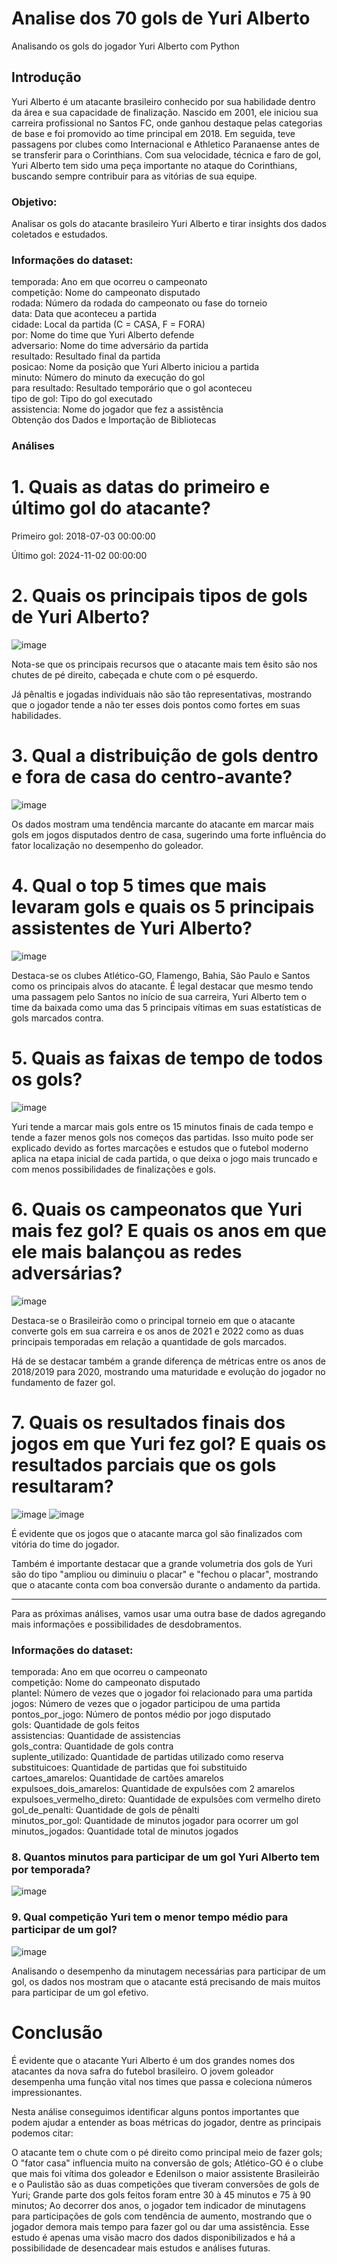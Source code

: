 # Analise dos 70 gols de Yuri Alberto
Analisando os gols do jogador Yuri Alberto com Python

## Introdução
Yuri Alberto é um atacante brasileiro conhecido por sua habilidade dentro da área e sua capacidade de finalização. Nascido em 2001, ele iniciou sua carreira profissional no Santos FC, onde ganhou destaque pelas categorias de base e foi promovido ao time principal em 2018. Em seguida, teve passagens por clubes como Internacional e Athletico Paranaense antes de se transferir para o Corinthians. Com sua velocidade, técnica e faro de gol, Yuri Alberto tem sido uma peça importante no ataque do Corinthians, buscando sempre contribuir para as vitórias de sua equipe.

### Objetivo:

Analisar os gols do atacante brasileiro Yuri Alberto e tirar insights dos dados coletados e estudados.

### Informações do dataset:
 temporada: Ano em que ocorreu o campeonato<br/>
competição: Nome do campeonato disputado<br/>
rodada: Número da rodada do campeonato ou fase do torneio<br/>
data: Data que aconteceu a partida<br/>
cidade: Local da partida (C = CASA, F = FORA)<br/>
por: Nome do time que Yuri Alberto defende<br/>
adversario: Nome do time adversário da partida<br/>
resultado: Resultado final da partida<br/>
posicao: Nome da posição que Yuri Alberto iniciou a partida<br/>
minuto: Número do minuto da execução do gol<br/>
para resultado: Resultado temporário que o gol aconteceu<br/>
tipo de gol: Tipo do gol executado<br/>
assistencia: Nome do jogador que fez a assistência<br/>
Obtenção dos Dados e Importação de Bibliotecas

### Análises
# 1. Quais as datas do primeiro e último gol do atacante?
Primeiro gol: 2018-07-03 00:00:00

Último gol: 2024-11-02 00:00:00

# 2. Quais os principais tipos de gols de Yuri Alberto?
![image](https://github.com/luanrossini/estudo_gols_yuri_alberto/assets/119509335/79c399e6-442c-4a44-8e05-e66427b15003)

Nota-se que os principais recursos que o atacante mais tem êsito são nos chutes de pé direito, cabeçada e chute com o pé esquerdo.

Já pênaltis e jogadas individuais não são tão representativas, mostrando que o jogador tende a não ter esses dois pontos como fortes em suas habilidades.

# 3. Qual a distribuição de gols dentro e fora de casa do centro-avante?
![image](https://github.com/luanrossini/estudo_gols_yuri_alberto/assets/119509335/452e8df6-7222-4bb0-a57c-eb9487299db3)

Os dados mostram uma tendência marcante do atacante em marcar mais gols em jogos disputados dentro de casa, sugerindo uma forte influência do fator localização no desempenho do goleador.

# 4. Qual o top 5 times que mais levaram gols e quais os 5 principais assistentes de Yuri Alberto?
![image](https://github.com/luanrossini/estudo_gols_yuri_alberto/assets/119509335/cd8847a2-4e39-4710-b16a-018fca347cc5)

Destaca-se os clubes Atlético-GO, Flamengo, Bahia, São Paulo e Santos como os principais alvos do atacante. É legal destacar que mesmo tendo uma passagem pelo Santos no início de sua carreira, Yuri Alberto tem o time da baixada como uma das 5 principais vítimas em suas estatísticas de gols marcados contra.

# 5. Quais as faixas de tempo de todos os gols?
![image](https://github.com/luanrossini/estudo_gols_yuri_alberto/assets/119509335/0d9d87e2-21ca-4426-8fa5-a2b853791e85)

Yuri tende a marcar mais gols entre os 15 minutos finais de cada tempo e tende a fazer menos gols nos começos das partidas. Isso muito pode ser explicado devido as fortes marcações e estudos que o futebol moderno aplica na etapa inicial de cada partida, o que deixa o jogo mais truncado e com menos possibilidades de finalizações e gols.

# 6. Quais os campeonatos que Yuri mais fez gol? E quais os anos em que ele mais balançou as redes adversárias?
![image](https://github.com/luanrossini/estudo_gols_yuri_alberto/assets/119509335/104e8c13-3eed-4a4c-81d1-b5dfaa4cef90)

Destaca-se o Brasileirão como o principal torneio em que o atacante converte gols em sua carreira e os anos de 2021 e 2022 como as duas principais temporadas em relação a quantidade de gols marcados.

Há de se destacar também a grande diferença de métricas entre os anos de 2018/2019 para 2020, mostrando uma maturidade e evolução do jogador no fundamento de fazer gol.

# 7. Quais os resultados finais dos jogos em que Yuri fez gol? E quais os resultados parciais que os gols resultaram?
![image](https://github.com/luanrossini/estudo_gols_yuri_alberto/assets/119509335/8170099e-7ab6-4561-825f-bbeb59b3ea87)
![image](https://github.com/luanrossini/estudo_gols_yuri_alberto/assets/119509335/5d03acd1-b4c8-4176-8b51-6c88b308a8ef)

É evidente que os jogos que o atacante marca gol são finalizados com vitória do time do jogador.

Também é importante destacar que a grande volumetria dos gols de Yuri são do tipo "ampliou ou diminuiu o placar" e "fechou o placar", mostrando que o atacante conta com boa conversão durante o andamento da partida.

-------------------------------------------------------------------------------

Para as próximas análises, vamos usar uma outra base de dados agregando mais informações e possibilidades de desdobramentos.

### Informações do dataset:
temporada: Ano em que ocorreu o campeonato<br/>
competição: Nome do campeonato disputado<br/>
plantel: Número de vezes que o jogador foi relacionado para uma partida<br/>
jogos: Número de vezes que o jogador participou de uma partida<br/>
pontos_por_jogo: Número de pontos médio por jogo disputado<br/>
gols: Quantidade de gols feitos<br/>
assistencias: Quantidade de assistencias<br/>
gols_contra: Quantidade de gols contra<br/>
suplente_utilizado: Quantidade de partidas utilizado como reserva<br/>
substituicoes: Quantidade de partidas que foi substituido<br/>
cartoes_amarelos: Quantidade de cartões amarelos<br/>
expulsoes_dois_amarelos: Quantidade de expulsões com 2 amarelos<br/>
expulsoes_vermelho_direto: Quantidade de expulsões com vermelho direto<br/>
gol_de_penalti: Quantidade de gols de pênalti<br/>
minutos_por_gol: Quantidade de minutos jogador para ocorrer um gol<br/>
minutos_jogados: Quantidade total de minutos jogados

### 8. Quantos minutos para participar de um gol Yuri Alberto tem por temporada?
![image](https://github.com/luanrossini/estudo_gols_yuri_alberto/assets/119509335/82990617-d392-4acb-9d40-1fb085ae7b38)

### 9. Qual competição Yuri tem o menor tempo médio para participar de um gol?
![image](https://github.com/luanrossini/estudo_gols_yuri_alberto/assets/119509335/21671c2b-831c-42f8-89d4-09718cb15acb)

Analisando o desempenho da minutagem necessárias para participar de um gol, os dados nos mostram que o atacante está precisando de mais muitos para participar de um gol efetivo.

# Conclusão
É evidente que o atacante Yuri Alberto é um dos grandes nomes dos atacantes da nova safra do futebol brasileiro. O jovem goleador desempenha uma função vital nos times que passa e coleciona números impressionantes.

Nesta análise conseguimos identificar alguns pontos importantes que podem ajudar a entender as boas métricas do jogador, dentre as principais podemos citar:

O atacante tem o chute com o pé direito como principal meio de fazer gols;
O "fator casa" influencia muito na conversão de gols;
Atlético-GO é o clube que mais foi vítima dos goleador e Edenilson o maior assistente
Brasileirão e o Paulistão são as duas competições que tiveram conversões de gols de Yuri;
Grande parte dos gols feitos foram entre 30 à 45 minutos e 75 à 90 minutos;
Ao decorrer dos anos, o jogador tem indicador de minutagens para participações de gols com tendência de aumento, mostrando que o jogador demora mais tempo para fazer gol ou dar uma assistência.
Esse estudo é apenas uma visão macro dos dados disponibilizados e há a possibilidade de desencadear mais estudos e análises futuras.
